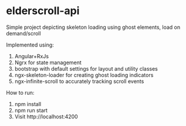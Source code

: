 # elderscroll-api

Simple project depicting skeleton loading using ghost elements, load on demand/scroll

Implemented using:

1. Angular+RxJs
2. Ngrx for state management
3. bootstrap with default settings for layout and utility classes
4. ngx-skeleton-loader for creating ghost loading indicators
5. ngx-infinite-scroll to accurately tracking scroll events

How to run:

1. npm install
2. npm run start
3. Visit http://localhost:4200


